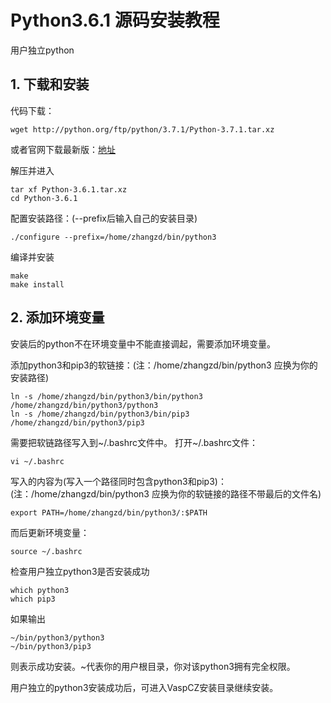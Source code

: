# Python3.6.1 源码安装教程
用户独立python

## 1. 下载和安装
代码下载：
```angular2html
wget http://python.org/ftp/python/3.7.1/Python-3.7.1.tar.xz
```
或者官网下载最新版：[地址](https://www.python.org/downloads/source/)

解压并进入
```angular2html
tar xf Python-3.6.1.tar.xz
cd Python-3.6.1
```
配置安装路径：(--prefix后输入自己的安装目录)
```angular2html
./configure --prefix=/home/zhangzd/bin/python3
```
编译并安装
```angular2html
make
make install
```

## 2. 添加环境变量
安装后的python不在环境变量中不能直接调起，需要添加环境变量。

添加python3和pip3的软链接：(注：/home/zhangzd/bin/python3 应换为你的安装路径)
```angular2html
ln -s /home/zhangzd/bin/python3/bin/python3 /home/zhangzd/bin/python3/python3
ln -s /home/zhangzd/bin/python3/bin/pip3 /home/zhangzd/bin/python3/pip3
```
需要把软链路径写入到~/.bashrc文件中。
打开~/.bashrc文件：
```angular2html
vi ~/.bashrc
```
写入的内容为(写入一个路径同时包含python3和pip3)：(注：/home/zhangzd/bin/python3 应换为你的软链接的路径不带最后的文件名)
```angular2html
export PATH=/home/zhangzd/bin/python3/:$PATH
```
而后更新环境变量：
```angular2html
source ~/.bashrc
```
检查用户独立python3是否安装成功
```angular2html
which python3
which pip3
```
如果输出
```angular2html
~/bin/python3/python3
~/bin/python3/pip3
```
则表示成功安装。~代表你的用户根目录，你对该python3拥有完全权限。

用户独立的python3安装成功后，可进入VaspCZ安装目录继续安装。